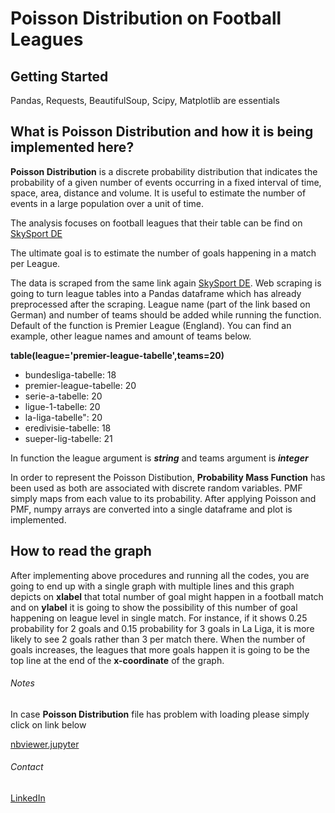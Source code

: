 # Poisson Distribution on Football Leagues 


## Getting Started

Pandas, Requests, BeautifulSoup, Scipy, Matplotlib are essentials


## What is Poisson Distribution and how it is being implemented here?

**Poisson Distribution** is a discrete probability distribution that indicates the probability of a given number of events occurring in a fixed interval of time, space, area, distance and volume. It is useful to estimate the number of events in a large population over a unit of time.


The analysis focuses on football leagues that their table can be find on [SkySport DE](https://sport.sky.de/fussball/tabellen) 


The ultimate goal is to estimate the number of goals happening in a match per League.


The data is scraped from the same link again [SkySport DE](https://sport.sky.de/fussball/tabellen). Web scraping is going to turn league tables into a Pandas dataframe which has already preprocessed after the scraping. League name (part of the link based on German) and number of teams should be added while running the function. Default of the function is Premier League (England). You can find an example, other league names and amount of teams below.

**table(league='premier-league-tabelle',teams=20)**

- bundesliga-tabelle: 18
- premier-league-tabelle: 20
- serie-a-tabelle: 20
- ligue-1-tabelle: 20
- la-liga-tabelle": 20
- eredivisie-tabelle: 18
- sueper-lig-tabelle: 21

In function the league argument is ***string*** and teams argument is ***integer***

In order to represent the Poisson Distibution, **Probability Mass Function** has been used as both are associated with discrete random variables. PMF simply maps from each value to its probability. After applying Poisson and PMF, numpy arrays are converted into a single dataframe and plot is implemented.


## How to read the graph

After implementing above procedures and running all the codes, you are going to end up with a single graph with multiple lines and this graph depicts on **xlabel** that total number of goal might happen in a football match and on **ylabel** it is going to show the possibility of this number of goal happening on league level in single match. For instance, if it shows 0.25 probability for 2 goals and 0.15 probability for 3 goals in La Liga, it is more likely to see 2 goals rather than 3 per match there. When the number of goals increases, the leagues that more goals happen it is going to be the top line at the end of the **x-coordinate** of the graph.



###### Notes

In case **Poisson Distribution** file has problem with loading please simply click on link below


[nbviewer.jupyter](https://nbviewer.jupyter.org/github/cabulut/Poisson-Distribution/blob/master/Poisson%20Distribution.ipynb)

###### Contact

[LinkedIn](https://www.linkedin.com/in/caner-bulut-48a0784a/)
